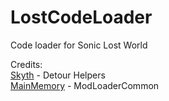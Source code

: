 # LostCodeLoader

Code loader for Sonic Lost World

Credits:\
[Skyth](https://github.com/blueskythlikesclouds) - Detour Helpers\
[MainMemory](https://github.com/MainMemory) - ModLoaderCommon
